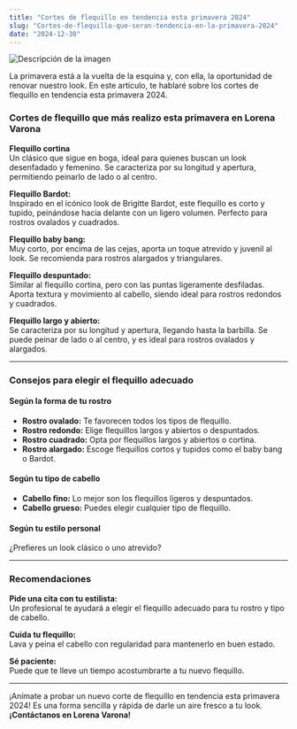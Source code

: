 ```yaml
---
title: "Cortes de flequillo en tendencia esta primavera 2024"
slug: "Cortes-de-flequillo-que-seran-tendencia-en-la-primavera-2024"
date: "2024-12-30"
---
```


![Descripción de la imagen](/Cortes-de-flequillo-que-seran-tendencia-en-la-primavera-2024.jpg)

La primavera está a la vuelta de la esquina y, con ella, la oportunidad de renovar nuestro look. En este artículo, te hablaré sobre los cortes de flequillo en tendencia esta primavera 2024.

### Cortes de flequillo que más realizo esta primavera en Lorena Varona

**Flequillo cortina**  
  Un clásico que sigue en boga, ideal para quienes buscan un look desenfadado y femenino. Se caracteriza por su longitud y apertura, permitiendo peinarlo de lado o al centro.

**Flequillo Bardot:**  
  Inspirado en el icónico look de Brigitte Bardot, este flequillo es corto y tupido, peinándose hacia delante con un ligero volumen. Perfecto para rostros ovalados y cuadrados.

**Flequillo baby bang:**  
  Muy corto, por encima de las cejas, aporta un toque atrevido y juvenil al look. Se recomienda para rostros alargados y triangulares.

**Flequillo despuntado:**  
  Similar al flequillo cortina, pero con las puntas ligeramente desfiladas. Aporta textura y movimiento al cabello, siendo ideal para rostros redondos y cuadrados.

**Flequillo largo y abierto:**  
  Se caracteriza por su longitud y apertura, llegando hasta la barbilla. Se puede peinar de lado o al centro, y es ideal para rostros ovalados y alargados.

---

### Consejos para elegir el flequillo adecuado

#### Según la forma de tu rostro

- **Rostro ovalado:** Te favorecen todos los tipos de flequillo.  
- **Rostro redondo:** Elige flequillos largos y abiertos o despuntados.  
- **Rostro cuadrado:** Opta por flequillos largos y abiertos o cortina.  
- **Rostro alargado:** Escoge flequillos cortos y tupidos como el baby bang o Bardot.  

#### Según tu tipo de cabello

- **Cabello fino:** Lo mejor son los flequillos ligeros y despuntados.  
- **Cabello grueso:** Puedes elegir cualquier tipo de flequillo.  

#### Según tu estilo personal

¿Prefieres un look clásico o uno atrevido?

---

### Recomendaciones

**Pide una cita con tu estilista:**  
  Un profesional te ayudará a elegir el flequillo adecuado para tu rostro y tipo de cabello.  

**Cuida tu flequillo:**  
  Lava y peina el cabello con regularidad para mantenerlo en buen estado.  

**Sé paciente:**  
  Puede que te lleve un tiempo acostumbrarte a tu nuevo flequillo.  

---

¡Anímate a probar un nuevo corte de flequillo en tendencia esta primavera 2024! Es una forma sencilla y rápida de darle un aire fresco a tu look.  
**¡Contáctanos en Lorena Varona!**
